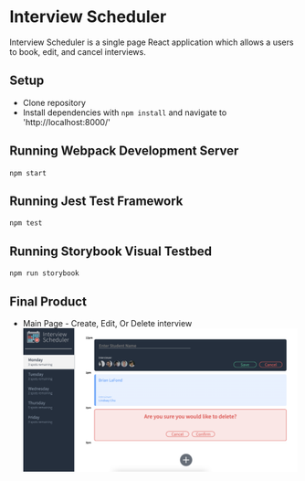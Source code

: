 # Interview Scheduler
Interview Scheduler is a single page React application which allows a users to book, edit, and cancel interviews.

## Setup

- Clone repository
- Install dependencies with `npm install` and navigate to 'http://localhost:8000/'

## Running Webpack Development Server

```
npm start
```

## Running Jest Test Framework

```
npm test
```

## Running Storybook Visual Testbed

```
npm run storybook
```

## Final Product

- Main Page - Create, Edit, Or Delete interview
!["screenshot of main page"](https://github.com/briandlafond/scheduler/blob/master/docs/Screen%20Shot%202021-11-28%20at%203.55.17%20PM.png)